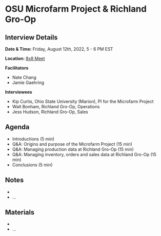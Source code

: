 # OSU Microfarm Project & Richland Gro-Op
## Interview Details
__Date & Time:__ Friday, August 12th, 2022, 5 - 6 PM EST

__Location:__ [8x8 Meet](https://8x8.vc/gracchus/multi-farm-info-architecture)

__Facilitators__
- Nate Chang
- Jamie Gaehring

__Interviewees__
- Kip Curtis, Ohio State University (Marion), PI for the Microfarm Project
- Walt Bonham, Richland Gro-Op, Operations
- Jess Hudson, Richland Gro-Op, Sales

## Agenda
- Introductions (5 min)
- Q&A: Origins and purpose of the Microfarm Project (15 min)
- Q&A: Managing production data at Richland Gro-Op (15 min)
- Q&A: Managing inventory, orders and sales data at Richland Gro-Op (15 min)
- Conclusions (5 min)

## Notes
- 
- ...

## Materials
- 
- ...
